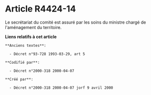 # Article R4424-14

Le secrétariat du comité est assuré par les soins du ministre chargé de l'aménagement du territoire.

**Liens relatifs à cet article**

	**Anciens textes**:

	  - Décret n°93-728 1993-03-29, art 5

	**Codifié par**:

	  - Décret n°2000-318 2000-04-07

	**Créé par**:

	  - Décret n°2000-318 2000-04-07 jorf 9 avril 2000

